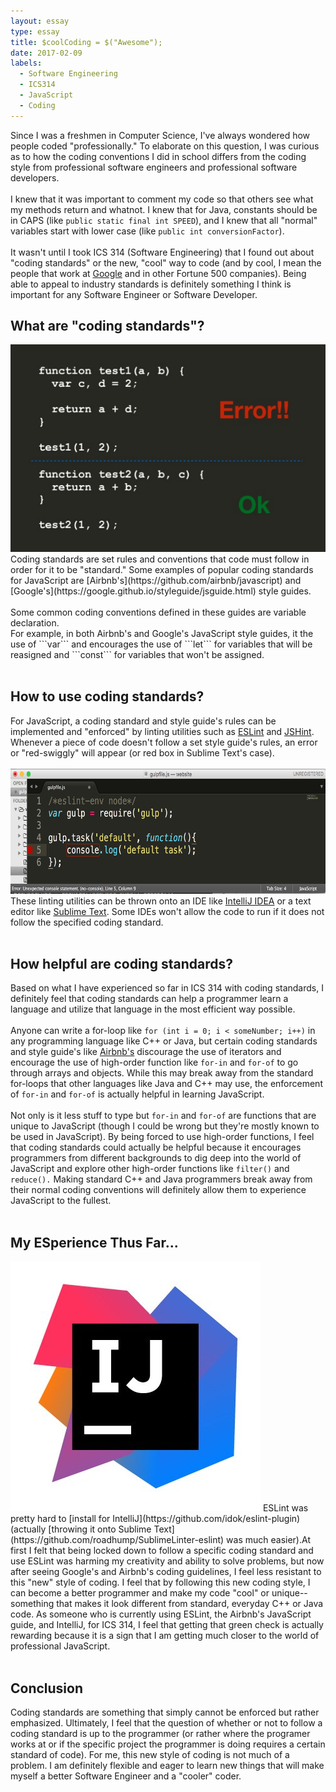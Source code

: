```yaml
---
layout: essay
type: essay
title: $coolCoding = $("Awesome");
date: 2017-02-09
labels:
  - Software Engineering
  - ICS314
  - JavaScript
  - Coding 
---
```

Since I was a freshmen in Computer Science, I've always wondered how people coded "professionally." To elaborate on this question, I was curious as to how the coding conventions I did in school differs from the coding style from professional software engineers and professional software developers. <br><br>
I knew that it was important to comment my code so that others see what my methods return and whatnot. I knew that for Java, constants should be in CAPS (like ```public static final int SPEED```), and I knew that all "normal" variables start with lower case (like ```public int conversionFactor```). <br><br>
It wasn't until I took ICS 314 (Software Engineering) that I found out about "coding standards" or the new, "cool" way to code (and by cool, I mean the people that work at [Google](https://github.com/google/styleguide) and in other Fortune 500 companies). Being able to appeal to industry standards is definitely something I think is important for any Software Engineer or Software Developer. 

## What are "coding standards"?
<img class="ui medium right floated image" src="../images/standards.png">
Coding standards are set rules and conventions that code must follow in order for it to be "standard." Some examples of popular coding standards for JavaScript are [Airbnb's](https://github.com/airbnb/javascript) and [Google's](https://google.github.io/styleguide/jsguide.html) style guides.<br><br>
Some common coding conventions defined in these guides are variable declaration. <br>
For example, in both Airbnb's and Google's JavaScript style guides, it the use of ```var``` and encourages the use of ```let``` for variables that will be reasigned and ```const``` for variables that won't be assigned. <br><br>

## How to use coding standards?
For JavaScript, a coding standard and style guide's rules can be implemented and "enforced" by linting utilities such as [ESLint](http://eslint.org/) and [JSHint](http://jshint.com/). Whenever a piece of code doesn't follow a set style guide's rules, an error or "red-swiggly" will appear (or red box in Sublime Text's case).<br><br>
<img height="200" width="600" src="../images/lint.png"><br>
These linting utilities can be thrown onto an IDE like [IntelliJ IDEA](https://www.jetbrains.com/idea/) or a text editor like [Sublime Text](https://www.sublimetext.com/). Some IDEs won't allow the code to run if it does not follow the specified coding standard.<br><br>

## How helpful are coding standards?
Based on what I have experienced so far in ICS 314 with coding standards, I definitely feel that coding standards can help a programmer learn a language and utilize that language in the most efficient way possible. <br><br>
Anyone can write a for-loop like ```for (int i = 0; i < someNumber; i++)``` in any programming language like C++ or Java, but certain coding standards and style guide's like [Airbnb's](https://github.com/airbnb/javascript#iterators--nope) discourage the use of iterators and encourage the use of high-order function like ```for-in``` and ```for-of``` to go through arrays and objects. While this may break away from the standard for-loops that other languages like Java and C++ may use, the enforcement of ```for-in``` and ```for-of``` is actually helpful in learning JavaScript. <br><br>
Not only is it less stuff to type but ```for-in``` and ```for-of``` are functions that are unique to JavaScript (though I could be wrong but they're mostly known to be used in JavaScript). By being forced to use high-order functions, I feel that coding standards could actually be helpful because it encourages programmers from different backgrounds to dig deep into the world of JavaScript and explore other high-order functions like ```filter()``` and ```reduce().``` Making standard C++ and Java programmers break away from their normal coding conventions will definitely allow them to experience JavaScript to the fullest.<br><br>

## My ESperience Thus Far...
<img class="ui medium right floated image" src="../images/ide.jpg">
ESLint was pretty hard to [install for IntelliJ](https://github.com/idok/eslint-plugin) (actually [throwing it onto Sublime Text](https://github.com/roadhump/SublimeLinter-eslint) was much easier).At first I felt that being locked down to follow a specific coding standard and use ESLint was harming my creativity and ability to solve problems, but now after seeing Google's and Airbnb's coding guidelines, I feel less resistant to this "new" style of coding. I feel that by following this new coding style, I can become a better programmer and make my code "cool" or unique-- something that makes it look different from standard, everyday C++ or Java code. As someone who is currently using ESLint, the Airbnb's JavaScript guide, and IntelliJ, for ICS 314, I feel that getting that green check is actually rewarding because it is a sign that I am getting much closer to the world of professional JavaScript. <br><br>

## Conclusion
Coding standards are something that simply cannot be enforced but rather emphasized. Ultimately, I feel that the question of whether or not to follow a coding standard is up to the programmer (or rather where the programer works at or if the specific project the programmer is doing requires a certain standard of code). For me, this new style of coding is not much of a problem. I am definitely flexible and eager to learn new things that will make myself a better Software Engineer and a "cooler" coder. 